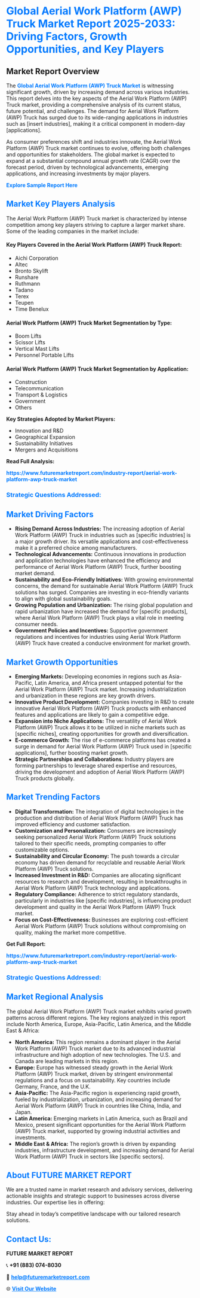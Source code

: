 <h1 style="color: #007BFF;">Global Aerial Work Platform (AWP) Truck Market Report 2025-2033: Driving Factors, Growth Opportunities, and Key Players</h1>

<section id="overview">
<h2>Market Report Overview</h2>
<p>The <a href="https://www.futuremarketreport.com/industry-report/aerial-work-platform-awp-truck-market" style="color: #007BFF; text-decoration: none;"><strong>Global Aerial Work Platform (AWP) Truck Market</strong></a> is witnessing significant growth, driven by increasing demand across various industries. This report delves into the key aspects of the Aerial Work Platform (AWP) Truck market, providing a comprehensive analysis of its current status, future potential, and challenges. The demand for Aerial Work Platform (AWP) Truck has surged due to its wide-ranging applications in industries such as [insert industries], making it a critical component in modern-day [applications].</p>
<p>As consumer preferences shift and industries innovate, the Aerial Work Platform (AWP) Truck market continues to evolve, offering both challenges and opportunities for stakeholders. The global market is expected to expand at a substantial compound annual growth rate (CAGR) over the forecast period, driven by technological advancements, emerging applications, and increasing investments by major players.</p>
</section>

<section id="overview">
<p><a href="https://www.futuremarketreport.com/request-sample/reportId=63101" style="color: #007BFF; text-decoration: none;"><strong>Explore Sample Report Here</strong></a></p>
</section>

<section id="key-players">
<h2 style="color: #007BFF;">Market Key Players Analysis</h2>
<p>The Aerial Work Platform (AWP) Truck market is characterized by intense competition among key players striving to capture a larger market share. Some of the leading companies in the market include:</p>
<h4>Key Players Covered in the Aerial Work Platform (AWP) Truck Report:</h4>
<ul><li>Aichi Corporation</li><li>Altec</li><li>Bronto Skylift</li><li>Runshare</li><li>Ruthmann</li><li>Tadano</li><li>Terex</li><li>Teupen</li><li>Time Benelux</li></ul>
<h4>Aerial Work Platform (AWP) Truck Market Segmentation by Type:</h4>
<ul><li>Boom Lifts</li><li>Scissor Lifts</li><li>Vertical Mast Lifts</li><li>Personnel Portable Lifts</li></ul>

<h4>Aerial Work Platform (AWP) Truck Market Segmentation by Application:</h4>
<ul><li>Construction</li><li>Telecommunication</li><li>Transport &amp; Logistics</li><li>Government</li><li>Others</li></ul>
<p><strong>Key Strategies Adopted by Market Players:</strong></p>
<ul>
<li>Innovation and R&D</li>
<li>Geographical Expansion</li>
<li>Sustainability Initiatives</li>
<li>Mergers and Acquisitions</li>
</ul>
</section>

<section>
<p><strong>Read Full Analysis: </strong></p><a href="https://www.futuremarketreport.com/industry-report/aerial-work-platform-awp-truck-market" style="color: #007BFF; text-decoration: none;"><strong>https://www.futuremarketreport.com/industry-report/aerial-work-platform-awp-truck-market</strong></a>
<h3 style="color: #007BFF;">Strategic Questions Addressed:</h3>
</section>

<section id="driving-factors">
<h2 style="color: #007BFF;">Market Driving Factors</h2>
<ul>
<li><strong>Rising Demand Across Industries:</strong> The increasing adoption of Aerial Work Platform (AWP) Truck in industries such as [specific industries] is a major growth driver. Its versatile applications and cost-effectiveness make it a preferred choice among manufacturers.</li>
<li><strong>Technological Advancements:</strong> Continuous innovations in production and application technologies have enhanced the efficiency and performance of Aerial Work Platform (AWP) Truck, further boosting market demand.</li>
<li><strong>Sustainability and Eco-Friendly Initiatives:</strong> With growing environmental concerns, the demand for sustainable Aerial Work Platform (AWP) Truck solutions has surged. Companies are investing in eco-friendly variants to align with global sustainability goals.</li>
<li><strong>Growing Population and Urbanization:</strong> The rising global population and rapid urbanization have increased the demand for [specific products], where Aerial Work Platform (AWP) Truck plays a vital role in meeting consumer needs.</li>
<li><strong>Government Policies and Incentives:</strong> Supportive government regulations and incentives for industries using Aerial Work Platform (AWP) Truck have created a conducive environment for market growth.</li>
</ul>
</section>

<section id="growth-opportunities">
<h2 style="color: #007BFF;">Market Growth Opportunities</h2>
<ul>
<li><strong>Emerging Markets:</strong> Developing economies in regions such as Asia-Pacific, Latin America, and Africa present untapped potential for the Aerial Work Platform (AWP) Truck market. Increasing industrialization and urbanization in these regions are key growth drivers.</li>
<li><strong>Innovative Product Development:</strong> Companies investing in R&D to create innovative Aerial Work Platform (AWP) Truck products with enhanced features and applications are likely to gain a competitive edge.</li>
<li><strong>Expansion into Niche Applications:</strong> The versatility of Aerial Work Platform (AWP) Truck allows it to be utilized in niche markets such as [specific niches], creating opportunities for growth and diversification.</li>
<li><strong>E-commerce Growth:</strong> The rise of e-commerce platforms has created a surge in demand for Aerial Work Platform (AWP) Truck used in [specific applications], further boosting market growth.</li>
<li><strong>Strategic Partnerships and Collaborations:</strong> Industry players are forming partnerships to leverage shared expertise and resources, driving the development and adoption of Aerial Work Platform (AWP) Truck products globally.</li>
</ul>
</section>

<section id="trending-factors">
<h2 style="color: #007BFF;">Market Trending Factors</h2>
<ul>
<li><strong>Digital Transformation:</strong> The integration of digital technologies in the production and distribution of Aerial Work Platform (AWP) Truck has improved efficiency and customer satisfaction.</li>
<li><strong>Customization and Personalization:</strong> Consumers are increasingly seeking personalized Aerial Work Platform (AWP) Truck solutions tailored to their specific needs, prompting companies to offer customizable options.</li>
<li><strong>Sustainability and Circular Economy:</strong> The push towards a circular economy has driven demand for recyclable and reusable Aerial Work Platform (AWP) Truck solutions.</li>
<li><strong>Increased Investment in R&D:</strong> Companies are allocating significant resources to research and development, resulting in breakthroughs in Aerial Work Platform (AWP) Truck technology and applications.</li>
<li><strong>Regulatory Compliance:</strong> Adherence to strict regulatory standards, particularly in industries like [specific industries], is influencing product development and quality in the Aerial Work Platform (AWP) Truck market.</li>
<li><strong>Focus on Cost-Effectiveness:</strong> Businesses are exploring cost-efficient Aerial Work Platform (AWP) Truck solutions without compromising on quality, making the market more competitive.</li>
</ul>
</section>

<section>
<p><strong>Get Full Report: </strong></p><a href="https://www.futuremarketreport.com/industry-report/aerial-work-platform-awp-truck-market" style="color: #007BFF; text-decoration: none;"><strong>https://www.futuremarketreport.com/industry-report/aerial-work-platform-awp-truck-market</strong></a>
<h3 style="color: #007BFF;">Strategic Questions Addressed:</h3>
</section>


<section id="regional-analysis">
<h2 style="color: #007BFF;">Market Regional Analysis</h2>
<p>The global Aerial Work Platform (AWP) Truck market exhibits varied growth patterns across different regions. The key regions analyzed in this report include North America, Europe, Asia-Pacific, Latin America, and the Middle East & Africa:</p>
<ul>
<li><strong>North America:</strong> This region remains a dominant player in the Aerial Work Platform (AWP) Truck market due to its advanced industrial infrastructure and high adoption of new technologies. The U.S. and Canada are leading markets in this region.</li>
<li><strong>Europe:</strong> Europe has witnessed steady growth in the Aerial Work Platform (AWP) Truck market, driven by stringent environmental regulations and a focus on sustainability. Key countries include Germany, France, and the U.K.</li>
<li><strong>Asia-Pacific:</strong> The Asia-Pacific region is experiencing rapid growth, fueled by industrialization, urbanization, and increasing demand for Aerial Work Platform (AWP) Truck in countries like China, India, and Japan.</li>
<li><strong>Latin America:</strong> Emerging markets in Latin America, such as Brazil and Mexico, present significant opportunities for the Aerial Work Platform (AWP) Truck market, supported by growing industrial activities and investments.</li>
<li><strong>Middle East & Africa:</strong> The region’s growth is driven by expanding industries, infrastructure development, and increasing demand for Aerial Work Platform (AWP) Truck in sectors like [specific sectors].</li>
</ul>
</section>

<footer>
<h2 style="color: #007BFF;">About FUTURE MARKET REPORT</h2>
<p>We are a trusted name in market research and advisory services, delivering actionable insights and strategic support to businesses across diverse industries. Our expertise lies in offering:</p>

<p>Stay ahead in today’s competitive landscape with our tailored research solutions.</p>

<h2 style="color: #007BFF;">Contact Us:</h2>
<p><strong>FUTURE MARKET REPORT</strong></p>
<p>📞 <strong>+91 (883) 074-8030</strong></p>
<p>📧 <strong><a href="mailto:help@futuremarketreport.com" style="color: #007BFF;">help@futuremarketreport.com</a></strong></p>
<p>🌐 <strong><a href="https://www.futuremarketreport.com/" style="color: #007BFF;">Visit Our Website</a></strong></p>
</footer>